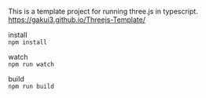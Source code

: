 This is a template project for running three.js in typescript.</br>
https://gakui3.github.io/Threejs-Template/


install  
`npm install`  
  
watch  
`npm run watch`  

build  
`npm run build`  
